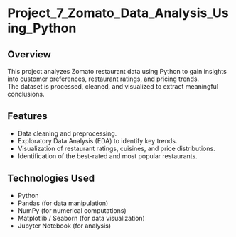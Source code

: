 # Project_7_Zomato_Data_Analysis_Using_Python
 
## Overview
This project analyzes Zomato restaurant data using Python to gain insights into customer preferences, restaurant ratings, and pricing trends.  
The dataset is processed, cleaned, and visualized to extract meaningful conclusions. 
 
## Features
- Data cleaning and preprocessing.
- Exploratory Data Analysis (EDA) to identify key trends. 
- Visualization of restaurant ratings, cuisines, and price distributions.
- Identification of the best-rated and most popular restaurants.

## Technologies Used
- Python
- Pandas (for data manipulation)
- NumPy (for numerical computations)
- Matplotlib / Seaborn (for data visualization)
- Jupyter Notebook (for analysis)


